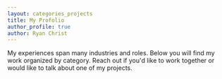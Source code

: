 ```yaml
---
layout: categories_projects
title: My Profolio
author_profile: true
author: Ryan Christ
---
```


My experiences span many industries and roles. Below you will find my work organized by category. Reach out if you'd like to work together or would like to talk about one of my projects.